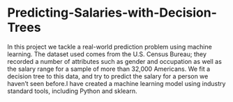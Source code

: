 # Predicting-Salaries-with-Decision-Trees

In this project we tackle a real-world prediction problem using machine learning.  The dataset used comes from the U.S. Census Bureau; they recorded a number of attributes such as gender and occupation as well as the salary range for a sample of more than 32,000 Americans.  We fit a decision tree to this data, and try to predict the salary for a person we haven’t seen before.I have created a machine learning model using industry standard tools, including Python and sklearn.
